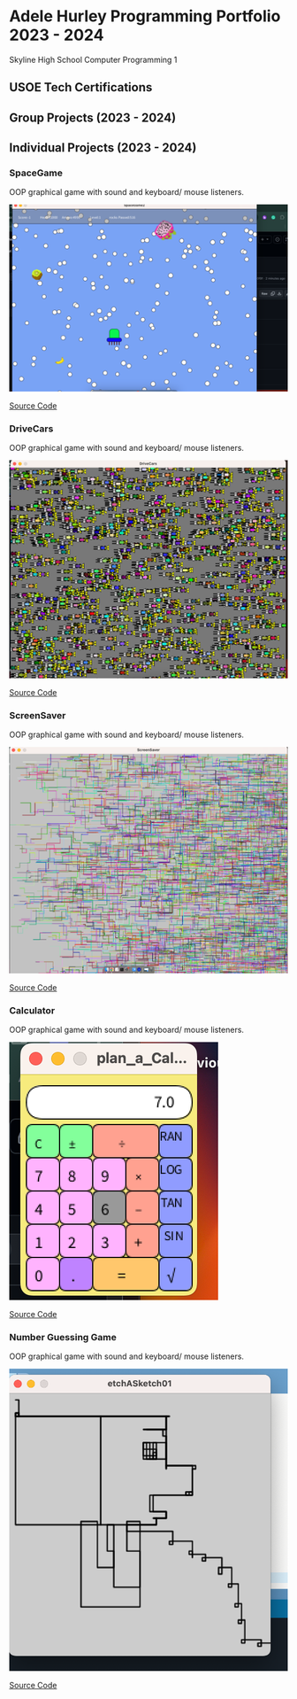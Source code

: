 # Adele Hurley Programming Portfolio 2023 - 2024
Skyline High School Computer Programming 1

## USOE Tech Certifications

## Group Projects (2023 - 2024)

## Individual Projects (2023 - 2024)

### SpaceGame
OOP graphical game with sound and keyboard/ mouse listeners.

![Gameplay](images/sg1.png)

[Source Code](https://github.com/DeleHurl/programmingportfolio/blob/main/src/SpaceGame.zip)

### DriveCars
OOP graphical game with sound and keyboard/ mouse listeners.

![Gameplay](images/car.png)

[Source Code](src/DriveCars.zip)

### ScreenSaver
OOP graphical game with sound and keyboard/ mouse listeners.

![Gameplay](images/SS.png)

[Source Code](src/ScreenSaver.zip)

### Calculator
OOP graphical game with sound and keyboard/ mouse listeners.

![Gameplay](images/cal.png)

[Source Code](src/plan_a_Calculator.zip)

### Number Guessing Game
OOP graphical game with sound and keyboard/ mouse listeners.

![Gameplay](https://github.com/DeleHurl/programmingportfolio/blob/main/images/ech.png)

[Source Code](numberguessing.pde.zip)
